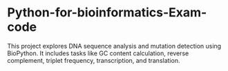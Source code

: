 # Python-for-bioinformatics-Exam-code
This project explores DNA sequence analysis and mutation detection using BioPython. It includes tasks like GC content calculation, reverse complement, triplet frequency, transcription, and translation.
